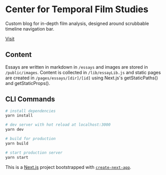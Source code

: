 # Center for Temporal Film Studies

Custom blog for in-depth film analysis, designed around scrubbable timeline navigation bar.

[Visit](https://institute-tau.vercel.app/)

## Content

Essays are written in markdown in `/essays` and images are stored in `/public/images`. Content is collected in `/lib/essayLib.js` and static pages are created in `/pages/essays/[dir]/[id]` using Next.js's getStaticPaths() and getStaticProps().

## CLI Commands

``` bash
# install dependencies
yarn install

# dev server with hot reload at localhost:3000
yarn dev

# build for production
yarn build

# start production server
yarn start
```

This is a [Next.js](https://nextjs.org/) project bootstrapped with [`create-next-app`](https://github.com/zeit/next.js/tree/canary/packages/create-next-app).